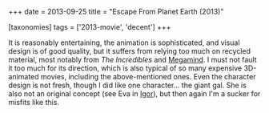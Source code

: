 +++
date = 2013-09-25
title = "Escape From Planet Earth (2013)"

[taxonomies]
tags = ['2013-movie', 'decent']
+++

It is reasonably entertaining, the animation is sophisticated, and
visual design is of good quality, but it suffers from relying too much
on recycled material, most notably from *The Incredibles* and
[Megamind]. I must not fault it too much for its direction, which is
also typical of so many expensive 3D-animated movies, including the
above-mentioned ones. Even the character design is not fresh, though I
did like one character\... the giant gal. She is also not an original
concept (see Eva in [Igor]), but then again I\'m a sucker for misfits
like this.

  [Megamind]: http://movies.tshepang.net/megamind-2010
  [Igor]: http://movies.tshepang.net/igor-2008
